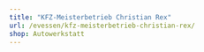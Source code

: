 ```yaml
---
title: "KFZ-Meisterbetrieb Christian Rex"
url: /evessen/kfz-meisterbetrieb-christian-rex/
shop: Autowerkstatt
---
```

